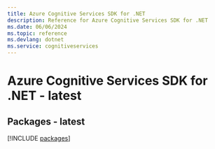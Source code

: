 ```yaml
---
title: Azure Cognitive Services SDK for .NET
description: Reference for Azure Cognitive Services SDK for .NET
ms.date: 06/06/2024
ms.topic: reference
ms.devlang: dotnet
ms.service: cognitiveservices
---
```

# Azure Cognitive Services SDK for .NET - latest
## Packages - latest
[!INCLUDE [packages](cognitive-services-index.md)]
